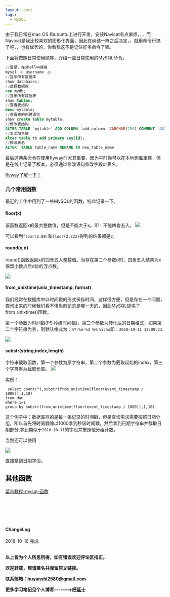 ```yaml
---
layout: post
tags:
  - MySQL
---
```




由于我日常在mac OS 和ubuntu上进行开发，安装Navicat有点麻烦，，，而Navicat是我比较喜欢的图形化界面，因此在纠结一阵之后决定，，就用命令行搞了吧，，也有优势的，你看我这不是记住好多命令了嘛。

下面将按照日常使用顺序，介绍一些日常使用的MySQL命令。

```sql
//登录，在shell中使用
mysql -u username -p
//显示所有数据库
show databases;
//选择数据库
use mydb;
//显示所有数据表
show tables;
//查看表结构
desc mytable;
//查看表的创建语句
show create table mytable;
//修改表结构
ALTER TABLE `mytable` ADD COLUMN `add_column` VARCHAR(256) COMMENT '添加的列' after device_id;
//表添加主键
Alter table tb add primary key(id);
//修改表名
ALTER  TABLE table_name RENAME TO new_table_name
```

最后这两条命令在使用flyway时尤其重要，因为平时你可以在本地删库重建，但是在线上记录了版本，必须通过修改语句修改字段or表名。

<a href="{{ site.baseurl }}/开发环境搭建/spring%20boot/2018/10/09/使用flyway进行数据库版本控制/">flyway了解一下！</a>

### 几个常用函数

最近的工作中用到了一些MySQL的函数，特此记录一下。

#### floor(x)
该函数返回x的最大整数值，但是不能大于x。即：不能四舍五入。
![](http://img.couplecoders.tech/markdown-img-paste-20181016171006228.png)

可以看到```floor(2.88)```和```floor(2.223)```得到的结果都是```2```;

#### round(x,d)
round()函数返回x的四舍五入整数值。当存在第二个参数d时，四舍五入结果为x保留小数点后d位的浮点数。

![](http://img.couplecoders.tech/markdown-img-paste-20181016173217348.png)

#### from_unixtime(unix_timestamp, format)
我们经常在数据库中以时间戳的形式保存时间，这样很方便，但是存在一个问题，查询出来的时候我们看不懂当前记录是哪一天的，因此MySQL提供了from_unixtime()函数。

第一个参数为时间戳(PS:秒级时间戳)，第二个参数为转化后的日期格式，如果第二个字符串为空，则默认格式为：```%Y-%m-%d %H:%i:%s```即：```2018-10-11 12:00:23```.

![](http://img.couplecoders.tech/markdown-img-paste-20181016174508923.png)

#### substr(string,index,length)
字符串截取函数，第一个参数为原字符串，第二个参数为截取起始的index，第三个字符串为截取长度。
![](http://img.couplecoders.tech/markdown-img-paste-20181016174957632.png)


实例：

```
 select count(*),substr(from_unixtime(floor(event_timestamp / 1000)),1,10)
from dau
where 1=1
group by substr(from_unixtime(floor(event_timestamp / 1000)),1,10)
```
这个例子中：数据库存的是每一条记录的时间戳，但是查询需求需要按照日期分组，所以首先将时间戳除以1000拿到秒级时间戳，然后拿到日期字符串并截取日期部分,拿到类似于```2018-10-11```的字段并按照他分组计数。

当然还可以使用

![](http://img.couplecoders.tech/markdown-img-paste-20181016180209103.png)

直接拿到日期字段。

## 其他函数

<a href="http://www.runoob.com/mysql/mysql-functions.html">菜鸟教程-mysql-函数</a>


<br>
<br>
<br>
<br>
<h4>ChangeLog</h4>
2018-10-16 完成
<br>
<br>

**以上皆为个人所思所得，如有错误欢迎评论区指正。**

**欢迎转载，烦请署名并保留原文链接。**

**联系邮箱：huyanshi2580@gmail.com**

**更多学习笔记见个人博客------><a href="{{ site.baseurl }}/">呼延十</a>**
